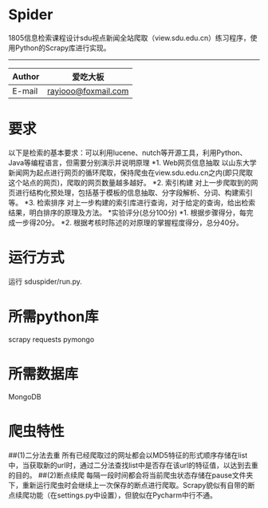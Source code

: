 # Spider
1805信息检索课程设计sdu视点新闻全站爬取（view.sdu.edu.cn）练习程序，使用Python的Scrapy库进行实现。
****
|Author|爱吃大板|
|---|---
|E-mail|rayiooo@foxmail.com
# 要求
以下是检索的基本要求：可以利用lucene、nutch等开源工具，利用Python、Java等编程语言，但需要分别演示并说明原理
*1. Web网页信息抽取
以山东大学新闻网为起点进行网页的循环爬取，保持爬虫在view.sdu.edu.cn之内(即只爬取这个站点的网页)，爬取的网页数量越多越好。
*2. 索引构建
对上一步爬取到的网页进行结构化预处理，包括基于模板的信息抽取、分字段解析、分词、构建索引等。
*3. 检索排序
对上一步构建的索引库进行查询，对于给定的查询，给出检索结果，明白排序的原理及方法。
*实验评分(总分100分)
  *1. 根据步骤得分，每完成一步得20分。
  *2. 根据考核时陈述的对原理的掌握程度得分，总分40分。
# 运行方式
运行 sduspider/run.py.
# 所需python库
scrapy
requests
pymongo
# 所需数据库
MongoDB
# 爬虫特性
##(1)二分法去重
所有已经爬取过的网址都会以MD5特征的形式顺序存储在list中，当获取新的url时，通过二分法查找list中是否存在该url的特征值，以达到去重的目的。
##(2)断点续爬
每隔一段时间都会将当前爬虫状态存储在pause文件夹下，重新运行爬虫时会继续上一次保存的断点进行爬取。Scrapy貌似有自带的断点续爬功能（在settings.py中设置），但貌似在Pycharm中行不通。
